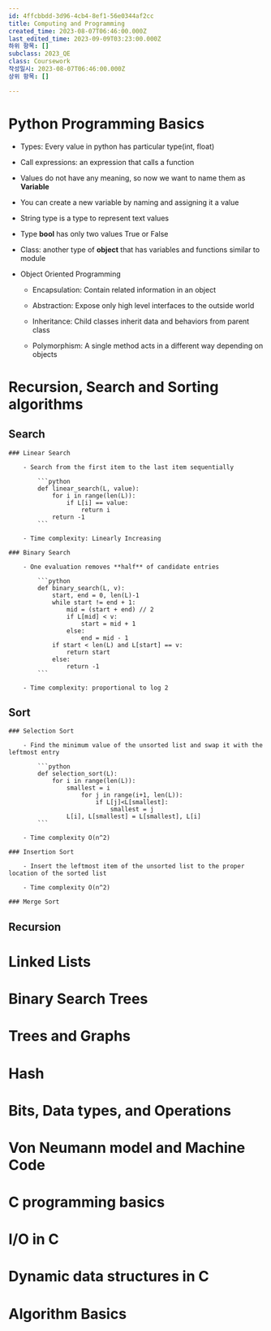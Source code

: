 ```yaml
---
id: 4ffcbbdd-3d96-4cb4-8ef1-56e0344af2cc
title: Computing and Programming
created_time: 2023-08-07T06:46:00.000Z
last_edited_time: 2023-09-09T03:23:00.000Z
하위 항목: []
subclass: 2023_QE
class: Coursework
작성일시: 2023-08-07T06:46:00.000Z
상위 항목: []

---
```


# Python Programming Basics

  - Types: Every value in python has particular type(int, float)

  - Call expressions: an expression that calls a function

  - Values do not have any meaning, so now we want to name them as **Variable**

  - You can create a new variable by naming and assigning it a value

  - String type is a type to represent text values

  - Type **bool** has only two values True or False

  - Class: another type of **object** that has variables and functions similar to module

  - Object Oriented Programming

  	- Encapsulation: Contain related information in an object

  	- Abstraction: Expose only high level interfaces to the outside world

  	- Inheritance: Child classes inherit data and behaviors from parent class

  	- Polymorphism: A single method acts in a different way depending on objects

# Recursion, Search and Sorting algorithms

  ## Search

  	### Linear Search

  		- Search from the first item to the last item sequentially

  			```python
  			def linear_search(L, value):
  				for i in range(len(L)):
  					if L[i] == value:
  						return i
  				return -1
  			```

  		- Time complexity: Linearly Increasing

  	### Binary Search

  		- One evaluation removes **half** of candidate entries

  			```python
  			def binary_search(L, v):
  				start, end = 0, len(L)-1
  				while start != end + 1:
  					mid = (start + end) // 2
  					if L[mid] < v:
  						start = mid + 1
  					else:
  						end = mid - 1
  				if start < len(L) and L[start] == v:
  					return start
  				else:
  					return -1
  			```

  		- Time complexity: proportional to log 2

  ## Sort

  	### Selection Sort

  		- Find the minimum value of the unsorted list and swap it with the leftmost entry

  			```python
  			def selection_sort(L):
  				for i in range(len(L)):
  					smallest = i
  						for j in range(i+1, len(L)):
  							if L[j]<L[smallest]:
  								smallest = j
  					L[i], L[smallest] = L[smallest], L[i]
  			```

  		- Time complexity O(n^2)

  	### Insertion Sort

  		- Insert the leftmost item of the unsorted list to the proper location of the sorted list

  		- Time complexity O(n^2)

  	### Merge Sort

  ## Recursion

# Linked Lists

# Binary Search Trees

# Trees and Graphs

# Hash

# Bits, Data types, and Operations

# Von Neumann model and Machine Code

# C programming basics

# I/O in C

# Dynamic data structures in C

# Algorithm Basics
